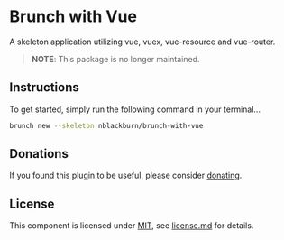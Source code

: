# Brunch with Vue

A skeleton application utilizing vue, vuex, vue-resource and vue-router.

> **NOTE**: This package is no longer maintained.

## Instructions

To get started, simply run the following command in your terminal...

```bash
brunch new --skeleton nblackburn/brunch-with-vue
```

## Donations

If you found this plugin to be useful, please consider [donating](https://paypal.me/nblackburn).

## License

This component is licensed under [MIT](), see [license.md](license.md) for details.
